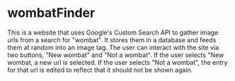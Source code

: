 # wombatFinder
This is a website that uses Google's Custom Search API to gather image urls from a search for "wombat". It stores them in a database and feeds them at random into an image tag. The user can interact with the site via two buttons, "New wombat" and "Not a wombat". If the user selects "New wombat, a new url is selected. If the user selects "Not a wombat", the entry for that url is edited to reflect that it should not be shown again.
